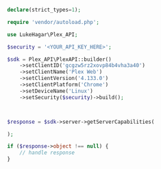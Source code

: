 <!-- Start SDK Example Usage [usage] -->
```php
declare(strict_types=1);

require 'vendor/autoload.php';

use LukeHagar\Plex_API;

$security = '<YOUR_API_KEY_HERE>';

$sdk = Plex_API\PlexAPI::builder()
    ->setClientID('gcgzw5rz2xovp84b4vha3a40')
    ->setClientName('Plex Web')
    ->setClientVersion('4.133.0')
    ->setClientPlatform('Chrome')
    ->setDeviceName('Linux')
    ->setSecurity($security)->build();



$response = $sdk->server->getServerCapabilities(

);

if ($response->object !== null) {
    // handle response
}
```
<!-- End SDK Example Usage [usage] -->